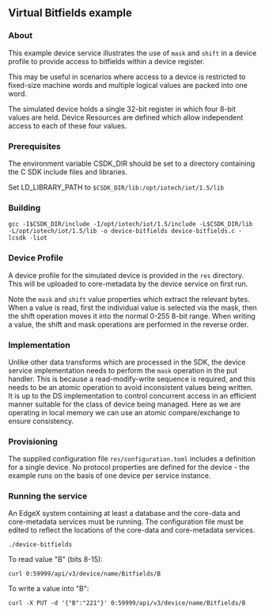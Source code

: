 ## Virtual Bitfields example

### About

This example device service illustrates the use of `mask` and `shift` in a
device profile to provide access to bitfields within a device register.

This may be useful in scenarios where access to a device is restricted to
fixed-size machine words and multiple logical values are packed into one
word.

The simulated device holds a single 32-bit register in which four 8-bit values
are held. Device Resources are defined which allow independent access to each
of these four values.

### Prerequisites

The environment variable CSDK_DIR should be set to a directory containing the
C SDK include files and libraries.

Set LD_LIBRARY_PATH to `$CSDK_DIR/lib:/opt/iotech/iot/1.5/lib`

### Building

```
gcc -I$CSDK_DIR/include -I/opt/iotech/iot/1.5/include -L$CSDK_DIR/lib -L/opt/iotech/iot/1.5/lib -o device-bitfields device-bitfields.c -lcsdk -liot
```

### Device Profile

A device profile for the simulated device is provided in the `res` directory. This will be uploaded to core-metadata by the device service on first run.

Note the `mask` and `shift` value properties which extract the relevant bytes.
When a value is read, first the individual value is selected via the mask, then
the shift operation moves it into the normal 0-255 8-bit range. When writing a
value, the shift and mask operations are performed in the reverse order.

### Implementation

Unlike other data transforms which are processed in the SDK, the device service
implementation needs to perform the `mask` operation in the put handler. This
is because a read-modify-write sequence is required, and this needs to be an
atomic operation to avoid inconsistent values being written. It is up to the
DS implementation to control concurrent access in an efficient manner suitable
for the class of device being managed. Here as we are operating in local memory
we can use an atomic compare/exchange to ensure consistency.

### Provisioning

The supplied configuration file `res/configuration.toml` includes a definition for a single device. No protocol properties are defined for the device - the example runs on the basis of one device per service instance.

### Running the service

An EdgeX system containing at least a database and the core-data and core-metadata services must be running. The configuration file must be edited to reflect the locations of the core-data and core-metadata services.

```
./device-bitfields
```

To read value "B" (bits 8-15):

```
curl 0:59999/api/v3/device/name/Bitfields/B
```

To write a value into "B":

```
curl -X PUT -d '{"B":"221"}' 0:59999/api/v3/device/name/Bitfields/B
```
